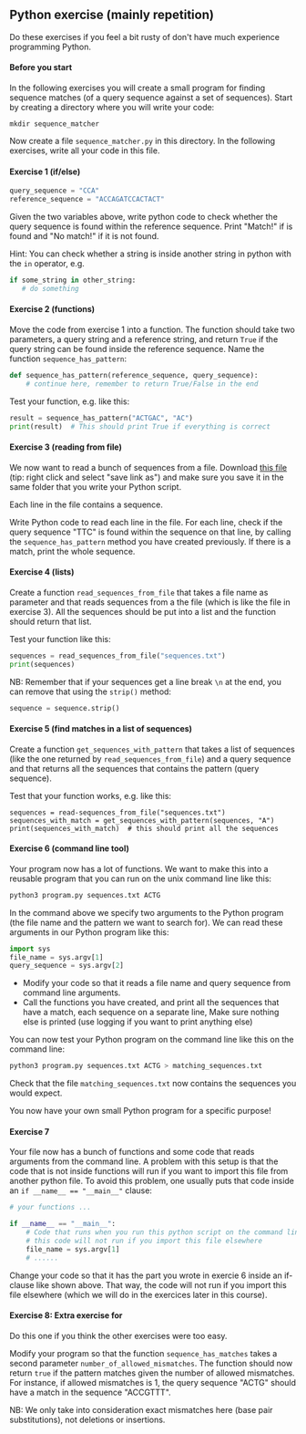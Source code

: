 

## Python exercise (mainly repetition)
Do these exercises if you feel a bit rusty of don't have much experience programming Python.

#### Before you start
In the following exercises you will create a small program for finding sequence matches (of a query sequence against a set of sequences). Start by creating a directory where you will write your code:
```
mkdir sequence_matcher
```

Now create a file `sequence_matcher.py` in this directory. In the following exercises, write all your code in this file.

#### Exercise 1 (if/else)

```python
query_sequence = "CCA"
reference_sequence = "ACCAGATCCACTACT"
````

Given the two variables above, write python code to check whether the query sequence is found within the reference sequence. Print "Match!" if is found and "No match!" if it is not found.

Hint: You can check whether a string is inside another string in python with the `in` operator, e.g. 
 ```python
 if some_string in other_string:
    # do something
```


#### Exercise 2 (functions)
Move the code from exercise 1 into a function. The function should take two parameters, a query string and a reference string, and return `True` if the query string can be found inside the reference sequence. Name the function `sequence_has_pattern`:

```python
def sequence_has_pattern(reference_sequence, query_sequence):
    # continue here, remember to return True/False in the end
```

Test your function, e.g. like this:
```python
result = sequence_has_pattern("ACTGAC", "AC")
print(result)  # This should print True if everything is correct
```


#### Exercise 3 (reading from file)
We now want to read a bunch of sequences from a file. Download [this file](https://raw.githubusercontent.com/ivargr/python-bioinformatics/master/repetition/sequences.txt) (tip: right click and select "save link as") and make sure you save it in the same folder that you write your Python script.

Each line in the file contains a sequence. 

Write Python code to read each line in the file. For each line, check if the query sequence "TTC" is found within the sequence on that line, by calling the `sequence_has_pattern` method you have created previously. If there is a match, print the whole sequence.


#### Exercise 4 (lists)

Create a function `read_sequences_from_file` that takes a file name as parameter and that reads sequences from a the file (which is like the file in exercise 3). All the sequences should be put into a list and the function should return that list.

Test your function like this:

```python
sequences = read_sequences_from_file("sequences.txt")
print(sequences)
```

NB: Remember that if your sequences get a line break `\n` at the end, you can remove that using the `strip()` method:
```python
sequence = sequence.strip()
```

#### Exercise 5 (find matches in a list of sequences)
Create a function `get_sequences_with_pattern` that takes a list of sequences (like the one returned by `read_sequences_from_file`) and a query sequence and that returns all the sequences that contains the pattern (query sequence).

Test that your function works, e.g. like this:
```
sequences = read-sequences_from_file("sequences.txt")
sequences_with_match = get_sequences_with_pattern(sequences, "A")
print(sequences_with_match)  # this should print all the sequences
```

#### Exercise 6 (command line tool)
Your program now has a lot of functions. We want to make this into a reusable program that you can run on the unix command line like this:

```bash
python3 program.py sequences.txt ACTG
```

In the command above we specify two arguments to the Python program (the file name and the pattern we want to search for). We can read these arguments in our Python program like this:

```python
import sys
file_name = sys.argv[1]
query_sequence = sys.argv[2]
```

* Modify your code so that it reads a file name and query sequence from command line arguments. 
* Call the functions you have created, and print all the sequences that have a match, each sequence on a separate line, Make sure nothing else is printed (use logging if you want to print anything else)


You can now test your Python program on the command line like this on the command line:

```bash
python3 program.py sequences.txt ACTG > matching_sequences.txt
```

Check that the file `matching_sequences.txt` now contains the sequences you would expect.

You now have your own small Python program for a specific purpose!


#### Exercise 7
Your file now has a bunch of functions and some code that reads arguments from the command line. A problem with this setup is that the code that is not inside functions will run if you want to import this file from another python file. To avoid this problem, one usually puts that code inside an `if __name__ == "__main__"` clause:

```python
# your functions ...

if __name__ == "__main__":
    # Code that runs when you run this python script on the command line
    # this code will not run if you import this file elsewhere
    file_name = sys.argv[1]
    # ......
```

Change your code so that it has the part you wrote in exercie 6 inside an if-clause like shown above. That way, the code will not run if you import this file elsewhere (which we will do in the exercices later in this course).

#### Exercise 8: Extra exercise for
Do this one if you think the other exercises were too easy.

Modify your program so that the function `sequence_has_matches` takes a second parameter `number_of_allowed_mismatches`. The function should now return `true` if the pattern matches given the number of allowed mismatches. For instance, if allowed mismatches is 1, the query sequence "ACTG" should have a match in the sequence "ACCGTTT".

NB: We only take into consideration exact mismatches here (base pair substitutions), not deletions or insertions.




